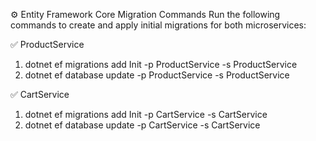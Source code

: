 ⚙️ Entity Framework Core Migration Commands
Run the following commands to create and apply initial migrations for both microservices:

✅ ProductService
1. dotnet ef migrations add Init -p ProductService -s ProductService
2. dotnet ef database update -p ProductService -s ProductService

✅ CartService
1. dotnet ef migrations add Init -p CartService -s CartService
2. dotnet ef database update -p CartService -s CartService
